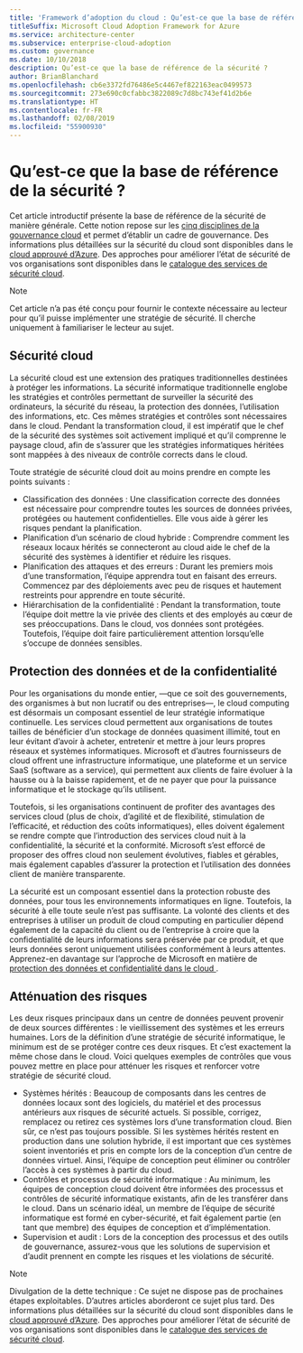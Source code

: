 ```yaml
---
title: 'Framework d’adoption du cloud : Qu’est-ce que la base de référence de la sécurité'
titleSuffix: Microsoft Cloud Adoption Framework for Azure
ms.service: architecture-center
ms.subservice: enterprise-cloud-adoption
ms.custom: governance
ms.date: 10/10/2018
description: Qu’est-ce que la base de référence de la sécurité ?
author: BrianBlanchard
ms.openlocfilehash: cb6e3372fd76486e5c4467ef822163eac0499573
ms.sourcegitcommit: 273e690c0cfabbc3822089c7d8bc743ef41d2b6e
ms.translationtype: HT
ms.contentlocale: fr-FR
ms.lasthandoff: 02/08/2019
ms.locfileid: "55900930"
---
```

<!-- markdownlint-disable MD026 -->

# <a name="what-is-the-cloud-security-baseline"></a>Qu’est-ce que la base de référence de la sécurité ?

Cet article introductif présente la base de référence de la sécurité de manière générale. Cette notion repose sur les [cinq disciplines de la gouvernance cloud](../governance-disciplines.md) et permet d’établir un cadre de gouvernance. Des informations plus détaillées sur la sécurité du cloud sont disponibles dans le [cloud approuvé d’Azure](https://azure.microsoft.com/overview/trusted-cloud/). Des approches pour améliorer l’état de sécurité de vos organisations sont disponibles dans le [catalogue des services de sécurité cloud](https://www.microsoft.com/security/information-protection).

> [!NOTE]
> Cet article n’a pas été conçu pour fournir le contexte nécessaire au lecteur pour qu’il puisse implémenter une stratégie de sécurité. Il cherche uniquement à familiariser le lecteur au sujet.

## <a name="cloud-security"></a>Sécurité cloud

La sécurité cloud est une extension des pratiques traditionnelles destinées à protéger les informations. La sécurité informatique traditionnelle englobe les stratégies et contrôles permettant de surveiller la sécurité des ordinateurs, la sécurité du réseau, la protection des données, l’utilisation des informations, etc. Ces mêmes stratégies et contrôles sont nécessaires dans le cloud. Pendant la transformation cloud, il est impératif que le chef de la sécurité des systèmes soit activement impliqué et qu’il comprenne le paysage cloud, afin de s’assurer que les stratégies informatiques héritées sont mappées à des niveaux de contrôle corrects dans le cloud.

Toute stratégie de sécurité cloud doit au moins prendre en compte les points suivants :

* Classification des données : Une classification correcte des données est nécessaire pour comprendre toutes les sources de données privées, protégées ou hautement confidentielles. Elle vous aide à gérer les risques pendant la planification.
* Planification d’un scénario de cloud hybride : Comprendre comment les réseaux locaux hérités se connecteront au cloud aide le chef de la sécurité des systèmes à identifier et réduire les risques.
* Planification des attaques et des erreurs : Durant les premiers mois d’une transformation, l’équipe apprendra tout en faisant des erreurs. Commencez par des déploiements avec peu de risques et hautement restreints pour apprendre en toute sécurité.
* Hiérarchisation de la confidentialité : Pendant la transformation, toute l’équipe doit mettre la vie privée des clients et des employés au cœur de ses préoccupations. Dans le cloud, vos données sont protégées. Toutefois, l’équipe doit faire particulièrement attention lorsqu’elle s’occupe de données sensibles.

## <a name="protecting-data-and-privacy"></a>Protection des données et de la confidentialité

Pour les organisations du monde entier, &mdash;que ce soit des gouvernements, des organismes à but non lucratif ou des entreprises&mdash;, le cloud computing est désormais un composant essentiel de leur stratégie informatique continuelle. Les services cloud permettent aux organisations de toutes tailles de bénéficier d’un stockage de données quasiment illimité, tout en leur évitant d’avoir à acheter, entretenir et mettre à jour leurs propres réseaux et systèmes informatiques. Microsoft et d’autres fournisseurs de cloud offrent une infrastructure informatique, une plateforme et un service SaaS (software as a service), qui permettent aux clients de faire évoluer à la hausse ou à la baisse rapidement, et de ne payer que pour la puissance informatique et le stockage qu’ils utilisent.

Toutefois, si les organisations continuent de profiter des avantages des services cloud (plus de choix, d’agilité et de flexibilité, stimulation de l’efficacité, et réduction des coûts informatiques), elles doivent également se rendre compte que l’introduction des services cloud nuit à la confidentialité, la sécurité et la conformité. Microsoft s’est efforcé de proposer des offres cloud non seulement évolutives, fiables et gérables, mais également capables d’assurer la protection et l’utilisation des données client de manière transparente.

La sécurité est un composant essentiel dans la protection robuste des données, pour tous les environnements informatiques en ligne. Toutefois, la sécurité à elle toute seule n’est pas suffisante. La volonté des clients et des entreprises à utiliser un produit de cloud computing en particulier dépend également de la capacité du client ou de l’entreprise à croire que la confidentialité de leurs informations sera préservée par ce produit, et que leurs données seront uniquement utilisées conformément à leurs attentes. Apprenez-en davantage sur l’approche de Microsoft en matière de [protection des données et confidentialité dans le cloud ](https://go.microsoft.com/fwlink/?LinkId=808242&clcid=0x409).

## <a name="risk-mitigation"></a>Atténuation des risques

Les deux risques principaux dans un centre de données peuvent provenir de deux sources différentes : le vieillissement des systèmes et les erreurs humaines. Lors de la définition d’une stratégie de sécurité informatique, le minimum est de se protéger contre ces deux risques. Et c’est exactement la même chose dans le cloud. Voici quelques exemples de contrôles que vous pouvez mettre en place pour atténuer les risques et renforcer votre stratégie de sécurité cloud.

* Systèmes hérités : Beaucoup de composants dans les centres de données locaux sont des logiciels, du matériel et des processus antérieurs aux risques de sécurité actuels. Si possible, corrigez, remplacez ou retirez ces systèmes lors d’une transformation cloud. Bien sûr, ce n’est pas toujours possible. Si les systèmes hérités restent en production dans une solution hybride, il est important que ces systèmes soient inventoriés et pris en compte lors de la conception d’un centre de données virtuel. Ainsi, l’équipe de conception peut éliminer ou contrôler l’accès à ces systèmes à partir du cloud.
* Contrôles et processus de sécurité informatique : Au minimum, les équipes de conception cloud doivent être informées des processus et contrôles de sécurité informatique existants, afin de les transférer dans le cloud. Dans un scénario idéal, un membre de l’équipe de sécurité informatique est formé en cyber-sécurité, et fait également partie (en tant que membre) des équipes de conception et d’implémentation.
* Supervision et audit : Lors de la conception des processus et des outils de gouvernance, assurez-vous que les solutions de supervision et d’audit prennent en compte les risques et les violations de sécurité.

> [!NOTE]
> Divulgation de la dette technique : Ce sujet ne dispose pas de prochaines étapes exploitables. D’autres articles aborderont ce sujet plus tard. Des informations plus détaillées sur la sécurité du cloud sont disponibles dans le [cloud approuvé d’Azure](https://azure.microsoft.com/overview/trusted-cloud/). Des approches pour améliorer l’état de sécurité de vos organisations sont disponibles dans le [catalogue des services de sécurité cloud](https://www.microsoft.com/security/information-protection).